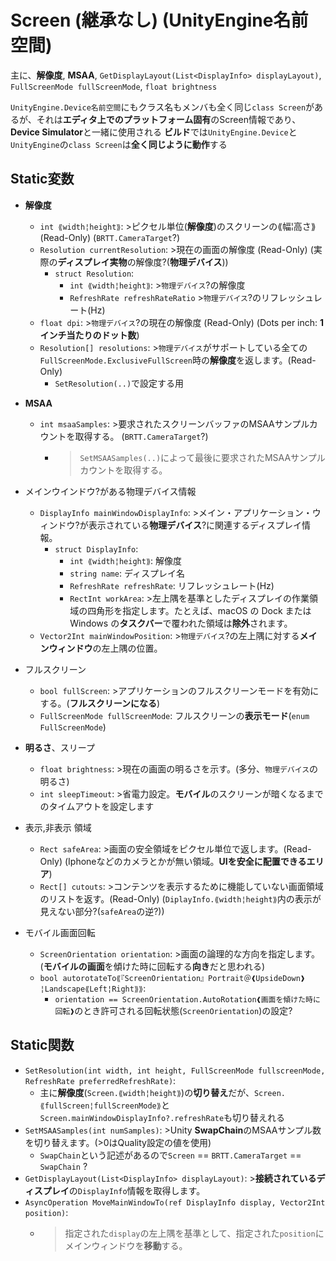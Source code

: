 # Screen (継承なし) (UnityEngine名前空間)

主に、**解像度**, **MSAA**, `GetDisplayLayout(List<DisplayInfo> displayLayout)`, `FullScreenMode fullScreenMode`, `float brightness`

`UnityEngine.Device名前空間`にもクラス名もメンバも全く同じ`class Screen`があるが、それは**エディタ上でのプラットフォーム固有**のScreen情報であり、**Device Simulator**と一緒に使用される
**ビルド**では`UnityEngine.Device`と`UnityEngine`の`class Screen`は**全く同じように動作**する

## Static変数

- **解像度**
  - `int ⟪width¦height⟫`: >ピクセル単位(**解像度**)のスクリーンの⟪幅¦高さ⟫ (Read-Only) (`BRTT.CameraTarget`?)
  - `Resolution currentResolution`: >現在の画面の解像度 (Read-Only) (実際の**ディスプレイ実物**の解像度?(**物理デバイス**))
    - `struct Resolution`:
      - `int ⟪width¦height⟫`: >`物理デバイス`?の解像度
      - `RefreshRate refreshRateRatio` >`物理デバイス`?のリフレッシュレート(Hz)
  - `float dpi`: >`物理デバイス`?の現在の解像度 (Read-Only) (Dots per inch: **1インチ当たりのドット数**)
  - `Resolution[] resolutions`: >`物理デバイス`がサポートしている全ての`FullScreenMode.ExclusiveFullScreen`時の**解像度**を返します。(Read-Only)
    - `SetResolution(..)`で設定する用
- **MSAA**
  - `int msaaSamples`: >要求されたスクリーンバッファのMSAAサンプルカウントを取得する。 (`BRTT.CameraTarget`?)
    - >`SetMSAASamples(..)`によって最後に要求されたMSAAサンプルカウントを取得する。

- メインウインドウ?がある物理デバイス情報
  - `DisplayInfo mainWindowDisplayInfo`: >メイン・アプリケーション・ウィンドウ?が表示されている**物理デバイス**?に関連するディスプレイ情報。
    - `struct DisplayInfo`:
      - `int ⟪width¦height⟫`: 解像度
      - `string name`: ディスプレイ名
      - `RefreshRate refreshRate`: リフレッシュレート(Hz)
      - `RectInt workArea`: >左上隅を基準としたディスプレイの作業領域の四角形を指定します。たとえば、macOS の Dock または Windows の**タスクバー**で覆われた領域は**除外**されます。
  - `Vector2Int mainWindowPosition`: >`物理デバイス`?の左上隅に対する**メインウィンドウ**の左上隅の位置。
- フルスクリーン
  - `bool fullScreen`: >アプリケーションのフルスクリーンモードを有効にする。(**フルスクリーンになる**)
  - `FullScreenMode fullScreenMode`: フルスクリーンの**表示モード**(`enum FullScreenMode`)
- **明るさ**、スリープ
  - `float brightness`: >現在の画面の明るさを示す。(多分、`物理デバイス`の明るさ)
  - `int sleepTimeout`: >省電力設定。**モバイル**のスクリーンが暗くなるまでのタイムアウトを設定します
- 表示,非表示 領域
  - `Rect safeArea`: >画面の安全領域をピクセル単位で返します。(Read-Only) (Iphoneなどのカメラとかが無い領域。**UIを安全に配置できるエリア**)
  - `Rect[] cutouts`: >コンテンツを表示するために機能していない画面領域のリストを返す。(Read-Only) (`DiplayInfo.⟪width¦height⟫`内の表示が見えない部分?(`safeArea`の逆?))
- モバイル画面回転
  - `ScreenOrientation orientation`: >画面の論理的な方向を指定します。(**モバイルの画面**を傾けた時に回転する**向き**だと思われる)
  - `bool autorotateTo⟪『ScreenOrientation』Portrait＠❰UpsideDown❱¦Landscape⟪Left¦Right⟫⟫`:
    - `orientation == ScreenOrientation.AutoRotation❰画面を傾けた時に回転❱`のとき許可される回転状態(`ScreenOrientation`)の設定?

## Static関数

- `SetResolution(int width, int height, FullScreenMode fullscreenMode, RefreshRate preferredRefreshRate)`:
  - 主に**解像度**(`Screen.⟪width¦height⟫`)の**切り替え**だが、`Screen.⟪fullScreen¦fullScreenMode⟫`と`Screen.mainWindowDisplayInfo?.refreshRate`も切り替えれる
- `SetMSAASamples(int numSamples)`: >Unity **SwapChain**のMSAAサンプル数を切り替えます。(>0はQuality設定の値を使用)
  - `SwapChain`という記述があるので`Screen` == `BRTT.CameraTarget` == `SwapChain` ?
- `GetDisplayLayout(List<DisplayInfo> displayLayout)`: >**接続されているディスプレイ**の`DisplayInfo`情報を取得します。
- `AsyncOperation MoveMainWindowTo(ref DisplayInfo display, Vector2Int position)`:
  - >指定された`display`の左上隅を基準として、指定された`position`にメインウィンドウを**移動**する。
